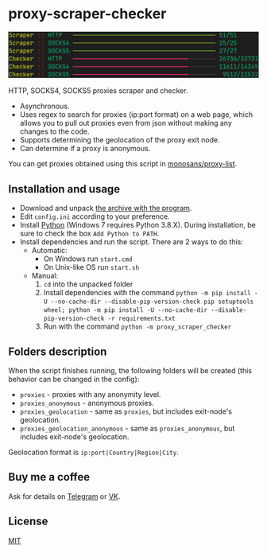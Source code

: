 # proxy-scraper-checker

![Screenshot](screenshot.png)

HTTP, SOCKS4, SOCKS5 proxies scraper and checker.

- Asynchronous.
- Uses regex to search for proxies (ip:port format) on a web page, which allows you to pull out proxies even from json without making any changes to the code.
- Supports determining the geolocation of the proxy exit node.
- Can determine if a proxy is anonymous.

You can get proxies obtained using this script in [monosans/proxy-list](https://github.com/monosans/proxy-list).

## Installation and usage

- Download and unpack [the archive with the program](https://github.com/monosans/proxy-scraper-checker/archive/refs/heads/main.zip).
- Edit `config.ini` according to your preference.
- Install [Python](https://python.org/downloads) (Windows 7 requires Python 3.8.X). During installation, be sure to check the box `Add Python to PATH`.
- Install dependencies and run the script. There are 2 ways to do this:
  - Automatic:
    - On Windows run `start.cmd`
    - On Unix-like OS run `start.sh`
  - Manual:
    1. `cd` into the unpacked folder
    1. Install dependencies with the command `python -m pip install -U --no-cache-dir --disable-pip-version-check pip setuptools wheel; python -m pip install -U --no-cache-dir --disable-pip-version-check -r requirements.txt`
    1. Run with the command `python -m proxy_scraper_checker`

## Folders description

When the script finishes running, the following folders will be created (this behavior can be changed in the config):

- `proxies` - proxies with any anonymity level.
- `proxies_anonymous` - anonymous proxies.
- `proxies_geolocation` - same as `proxies`, but includes exit-node's geolocation.
- `proxies_geolocation_anonymous` - same as `proxies_anonymous`, but includes exit-node's geolocation.

Geolocation format is `ip:port|Country|Region|City`.

## Buy me a coffee

Ask for details on [Telegram](https://t.me/monosans) or [VK](https://vk.com/id607137534).

## License

[MIT](LICENSE)

